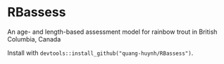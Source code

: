 # RBassess
An age- and length-based assessment model for rainbow trout in British Columbia, Canada

Install with `devtools::install_github("quang-huynh/RBassess")`.
